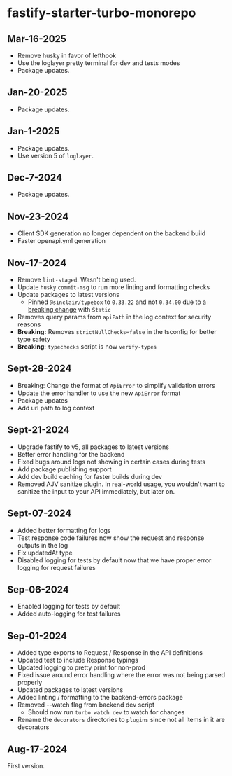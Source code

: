 # fastify-starter-turbo-monorepo

## Mar-16-2025

- Remove husky in favor of lefthook
- Use the loglayer pretty terminal for dev and tests modes
- Package updates.

## Jan-20-2025

- Package updates.

## Jan-1-2025

- Package updates.
- Use version 5 of `loglayer`.

## Dec-7-2024

- Package updates.

## Nov-23-2024

- Client SDK generation no longer dependent on the backend build
- Faster openapi.yml generation

## Nov-17-2024

- Remove `lint-staged`. Wasn't being used.
- Update `husky` `commit-msg` to run more linting and formatting checks
- Update packages to latest versions
  * Pinned `@sinclair/typebox` to `0.33.22` and not `0.34.00` due to [a breaking change](https://github.com/sinclairzx81/typebox/blob/master/changelog/0.34.0.md) with `Static` 
- Removes query params from `apiPath` in the log context for security reasons
- **Breaking:** Removes `strictNullChecks=false` in the tsconfig for better type safety
- **Breaking**: `typechecks` script is now `verify-types`

## Sept-28-2024

- Breaking: Change the format of `ApiError` to simplify validation errors
- Update the error handler to use the new `ApiError` format
- Package updates
- Add url path to log context

## Sept-21-2024

- Upgrade fastify to v5, all packages to latest versions
- Better error handling for the backend
- Fixed bugs around logs not showing in certain cases during tests
- Add package publishing support
- Add dev build caching for faster builds during dev
- Removed AJV sanitize plugin. In real-world usage, you wouldn't want to sanitize the input to your API immediately, but later on.

## Sept-07-2024

- Added better formatting for logs
- Test response code failures now show the request and response outputs in the log
- Fix updatedAt type
- Disabled logging for tests by default now that we have proper error logging for request failures

## Sep-06-2024

- Enabled logging for tests by default
- Added auto-logging for test failures

## Sep-01-2024

- Added type exports to Request / Response in the API definitions
- Updated test to include Response typings
- Updated logging to pretty print for non-prod
- Fixed issue around error handling where the error was not being parsed properly
- Updated packages to latest versions
- Added linting / formatting to the backend-errors package
- Removed --watch flag from backend dev script
  * Should now run `turbo watch dev` to watch for changes
- Rename the `decorators` directories to `plugins` since not all items in it are decorators

## Aug-17-2024

First version.
